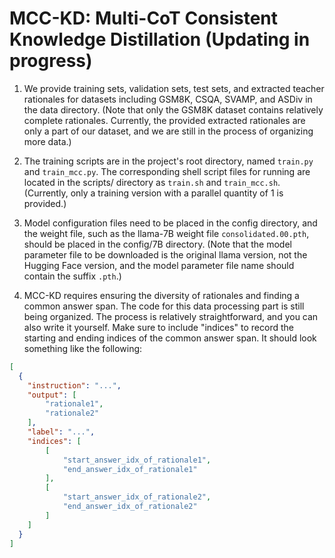 # MCC-KD: Multi-CoT Consistent Knowledge Distillation (Updating in progress)

1. We provide training sets, validation sets, test sets, and extracted teacher rationales for datasets including GSM8K, CSQA, SVAMP, and ASDiv in the data directory.
(Note that only the GSM8K dataset contains relatively complete rationales. Currently, the provided extracted rationales are only a part of our dataset, and we are still in the process of organizing more data.)

2. The training scripts are in the project's root directory, named `train.py` and `train_mcc.py`. The corresponding shell script files for running are located in the scripts/ directory as `train.sh` and `train_mcc.sh`.
(Currently, only a training version with a parallel quantity of 1 is provided.)

3. Model configuration files need to be placed in the config directory, and the weight file, such as the llama-7B weight file `consolidated.00.pth`, should be placed in the config/7B directory.
(Note that the model parameter file to be downloaded is the original llama version, not the Hugging Face version, and the model parameter file name should contain the suffix `.pth`.)

4. MCC-KD requires ensuring the diversity of rationales and finding a common answer span. The code for this data processing part is still being organized. The process is relatively straightforward, and you can also write it yourself.
Make sure to include "indices" to record the starting and ending indices of the common answer span. It should look something like the following:

```json
[
  {
    "instruction": "...",
    "output": [
        "rationale1",
        "rationale2"
    ],
    "label": "...",
    "indices": [
        [
            "start_answer_idx_of_rationale1",
            "end_answer_idx_of_rationale1"
        ],
        [
            "start_answer_idx_of_rationale2",
            "end_answer_idx_of_rationale2"
        ]
    ]
  }  
]
```


